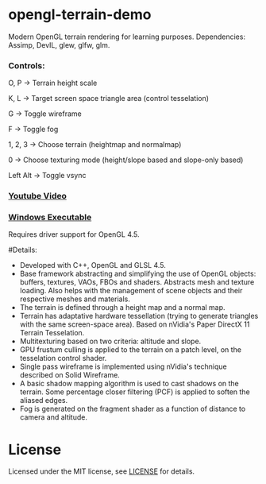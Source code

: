 # opengl-terrain-demo
Modern OpenGL terrain rendering for learning purposes. Dependencies: Assimp, DevIL, glew, glfw, glm.

### Controls:

O, P -> Terrain height scale

K, L -> Target screen space triangle area (control tesselation)

G -> Toggle wireframe

F -> Toggle fog


1, 2, 3 -> Choose terrain (heightmap and normalmap)

0 -> Choose texturing mode (height/slope based and slope-only based)

Left Alt -> Toggle vsync

### [Youtube Video](https://www.youtube.com/watch?v=jADa3OFTLCQ)


### [Windows Executable](http://www.bmlourenco.com/downloads/opengl-terrain-demo.zip)
Requires driver support for OpenGL 4.5.

#Details:
- Developed with C++, OpenGL and GLSL 4.5.
- Base framework abstracting and simplifying the use of OpenGL objects: buffers, textures, VAOs, FBOs and shaders. Abstracts mesh and texture loading. Also helps with the management of scene objects and their respective meshes and materials.
- The terrain is defined through a height map and a normal map.
- Terrain has adaptative hardware tessellation (trying to generate triangles with the same screen-space area). Based on nVidia's Paper DirectX 11 Terrain Tesselation.
- Multitexturing based on two criteria: altitude and slope.
- GPU frustum culling is applied to the terrain on a patch level, on the tesselation control shader.
- Single pass wireframe is implemented using nVidia's technique described on Solid Wireframe.
- A basic shadow mapping algorithm is used to cast shadows on the terrain. Some percentage closer filtering (PCF) is applied to soften the aliased edges.
- Fog is generated on the fragment shader as a function of distance to camera and altitude.

# License
Licensed under the MIT license, see [LICENSE](https://github.com/MadEqua/opengl-terrain-demo/blob/master/LICENSE) for details.

